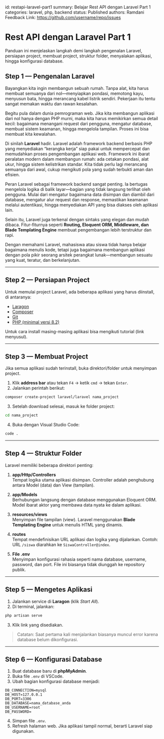 id: restapi-laravel-part1
summary: Belajar Rest API dengan Laravel Part 1
categories: laravel, php, backend
status: Published
authors: Ramdani
Feedback Link: https://github.com/username/repo/issues

# Rest API dengan Laravel Part 1

Panduan ini menjelaskan langkah demi langkah pengenalan Laravel, persiapan project, membuat project, struktur folder, menyalakan aplikasi, hingga konfigurasi database.

## Step 1 — Pengenalan Laravel

Bayangkan kita ingin membangun sebuah rumah. Tanpa alat, kita harus membuat semuanya dari nol—menyiapkan pondasi, memotong kayu, menyusun bata, hingga merancang kabel listrik sendiri. Pekerjaan itu tentu sangat memakan waktu dan rawan kesalahan.

Begitu pula dalam dunia pemrograman web. Jika kita membangun aplikasi dari nol hanya dengan PHP murni, maka kita harus memikirkan semua detail kecil: bagaimana menangani request dari pengguna, mengatur database, membuat sistem keamanan, hingga mengelola tampilan. Proses ini bisa membuat kita kewalahan.

Di sinilah **Laravel** hadir. Laravel adalah framework backend berbasis PHP yang menyediakan “kerangka kerja” siap pakai untuk mempercepat dan memudahkan proses pengembangan aplikasi web. Framework ini ibarat peralatan modern dalam membangun rumah: ada cetakan pondasi, alat ukur, hingga sistem kelistrikan standar. Kita tidak perlu lagi merancang semuanya dari awal, cukup mengikuti pola yang sudah terbukti aman dan efisien.

Peran Laravel sebagai framework backend sangat penting. Ia bertugas mengelola logika di balik layar—bagian yang tidak langsung terlihat oleh pengguna. Mulai dari mengatur bagaimana data disimpan dan diambil dari database, mengatur alur request dan response, memastikan keamanan melalui autentikasi, hingga menyediakan API yang bisa diakses oleh aplikasi lain.

Selain itu, Laravel juga terkenal dengan sintaks yang elegan dan mudah dibaca. Fitur-fiturnya seperti **Routing, Eloquent ORM, Middleware, dan Blade Templating Engine** membuat pengembangan lebih terstruktur dan rapi.

Dengan memahami Laravel, mahasiswa atau siswa tidak hanya belajar bagaimana menulis kode, tetapi juga bagaimana membangun aplikasi dengan pola pikir seorang arsitek perangkat lunak—membangun sesuatu yang kuat, teratur, dan berkelanjutan.

---

## Step 2 — Persiapan Project

Untuk memulai project Laravel, ada beberapa aplikasi yang harus diinstall, di antaranya:

- [Laragon](https://github.com/leokhoa/laragon/releases/download/6.0.0/laragon-wamp.exe)
- [Composer](https://getcomposer.org/Composer-Setup.exe)
- [Git](https://github.com/git-for-windows/git/releases/download/v2.51.0.windows.2/Git-2.51.0.2-64-bit.exe)
- [PHP (minimal versi 8.2)](https://windows.php.net/downloads/releases/php-8.2.29-nts-Win32-vs16-x64.zip)

Untuk cara install masing-masing aplikasi bisa mengikuti tutorial (link menyusul).

---

## Step 3 — Membuat Project

Jika semua aplikasi sudah terinstall, buka direktori/folder untuk menyimpan project.

1. Klik **address bar** atau tekan `F4` → ketik `cmd` → tekan `Enter`.
2. Jalankan perintah berikut:

```bash
composer create-project laravel/laravel nama_project
```

3. Setelah download selesai, masuk ke folder project:

```bash
cd nama_project
```

4. Buka dengan Visual Studio Code:

```bash
code .
```

---

## Step 4 — Struktur Folder

Laravel memiliki beberapa direktori penting:

1. **app/Http/Controllers**  
   Tempat logika utama aplikasi disimpan. Controller adalah penghubung antara Model (data) dan View (tampilan).

2. **app/Models**  
   Berhubungan langsung dengan database menggunakan Eloquent ORM. Model ibarat aktor yang membawa data nyata ke dalam aplikasi.

3. **resources/views**  
   Menyimpan file tampilan (view). Laravel menggunakan **Blade Templating Engine** untuk menulis HTML yang dinamis.

4. **routes**  
   Tempat mendefinisikan URL aplikasi dan logika yang dijalankan. Contoh: URL `/siswa` diarahkan ke `SiswaController@index`.

5. **File .env**  
   Menyimpan konfigurasi rahasia seperti nama database, username, password, dan port. File ini biasanya tidak diunggah ke repository publik.

---

## Step 5 — Mengetes Aplikasi

1. Jalankan service di **Laragon** (klik _Start All_).
2. Di terminal, jalankan:

```bash
php artisan serve
```

3. Klik link yang disediakan.

> Catatan: Saat pertama kali menjalankan biasanya muncul error karena database belum dikonfigurasi.

---

## Step 6 — Konfigurasi Database

1. Buat database baru di **phpMyAdmin**.
2. Buka file `.env` di VSCode.
3. Ubah bagian konfigurasi database menjadi:

```env
DB_CONNECTION=mysql
DB_HOST=127.0.0.1
DB_PORT=3306
DB_DATABASE=nama_database_anda
DB_USERNAME=root
DB_PASSWORD=
```

4. Simpan file `.env`.
5. Refresh halaman web. Jika aplikasi tampil normal, berarti Laravel siap digunakan.
